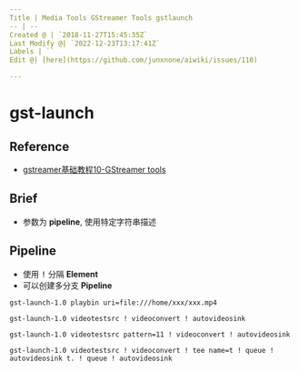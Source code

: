 ```yaml
---
Title | Media Tools GStreamer Tools gstlaunch
-- | --
Created @ | `2018-11-27T15:45:35Z`
Last Modify @| `2022-12-23T13:17:41Z`
Labels | ``
Edit @| [here](https://github.com/junxnone/aiwiki/issues/110)

---
```

# gst-launch

## Reference
- [gstreamer基础教程10-GStreamer tools](https://blog.csdn.net/knowledgebao/article/details/82789613)

## Brief
- 参数为 **pipeline**, 使用特定字符串描述


## Pipeline
- 使用 <kbd>!</kbd> 分隔 **Element**
- 可以创建多分支 **Pipeline**


```
gst-launch-1.0 playbin uri=file:///home/xxx/xxx.mp4
```
```
gst-launch-1.0 videotestsrc ! videoconvert ! autovideosink
```
```
gst-launch-1.0 videotestsrc pattern=11 ! videoconvert ! autovideosink
```
```
gst-launch-1.0 videotestsrc ! videoconvert ! tee name=t ! queue ! autovideosink t. ! queue ! autovideosink
```
